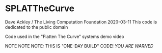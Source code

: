 # SPLATTheCurve

Dave Ackley / The Living Computation Foundation
2020-03-11
This code is dedicated to the public domain

Code used in the "Flatten The Curve" systems demo video


NOTE NOTE NOTE: THIS IS "ONE-DAY BUILD" CODE!  *YOU ARE WARNED*
